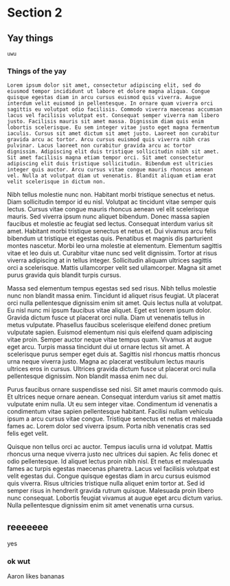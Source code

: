 # Section 2

## Yay things
	uwu
### Things of the yay
	Lorem ipsum dolor sit amet, consectetur adipiscing elit, sed do eiusmod tempor incididunt ut labore et dolore magna aliqua. Congue quisque egestas diam in arcu cursus euismod quis viverra. Augue interdum velit euismod in pellentesque. In ornare quam viverra orci sagittis eu volutpat odio facilisis. Commodo viverra maecenas accumsan lacus vel facilisis volutpat est. Consequat semper viverra nam libero justo. Facilisis mauris sit amet massa. Dignissim diam quis enim lobortis scelerisque. Eu sem integer vitae justo eget magna fermentum iaculis. Cursus sit amet dictum sit amet justo. Laoreet non curabitur gravida arcu ac tortor. Arcu cursus euismod quis viverra nibh cras pulvinar. Lacus laoreet non curabitur gravida arcu ac tortor dignissim. Adipiscing elit duis tristique sollicitudin nibh sit amet. Sit amet facilisis magna etiam tempor orci. Sit amet consectetur adipiscing elit duis tristique sollicitudin. Bibendum est ultricies integer quis auctor. Arcu cursus vitae congue mauris rhoncus aenean vel. Nulla at volutpat diam ut venenatis. Blandit aliquam etiam erat velit scelerisque in dictum non.

Nibh tellus molestie nunc non. Habitant morbi tristique senectus et netus. Diam sollicitudin tempor id eu nisl. Volutpat ac tincidunt vitae semper quis lectus. Cursus vitae congue mauris rhoncus aenean vel elit scelerisque mauris. Sed viverra ipsum nunc aliquet bibendum. Donec massa sapien faucibus et molestie ac feugiat sed lectus. Consequat interdum varius sit amet. Habitant morbi tristique senectus et netus et. Dui vivamus arcu felis bibendum ut tristique et egestas quis. Penatibus et magnis dis parturient montes nascetur. Morbi leo urna molestie at elementum. Elementum sagittis vitae et leo duis ut. Curabitur vitae nunc sed velit dignissim. Tortor at risus viverra adipiscing at in tellus integer. Sollicitudin aliquam ultrices sagittis orci a scelerisque. Mattis ullamcorper velit sed ullamcorper. Magna sit amet purus gravida quis blandit turpis cursus.

Massa sed elementum tempus egestas sed sed risus. Nibh tellus molestie nunc non blandit massa enim. Tincidunt id aliquet risus feugiat. Ut placerat orci nulla pellentesque dignissim enim sit amet. Quis lectus nulla at volutpat. Eu nisl nunc mi ipsum faucibus vitae aliquet. Eget est lorem ipsum dolor. Gravida dictum fusce ut placerat orci nulla. Diam ut venenatis tellus in metus vulputate. Phasellus faucibus scelerisque eleifend donec pretium vulputate sapien. Euismod elementum nisi quis eleifend quam adipiscing vitae proin. Semper auctor neque vitae tempus quam. Vivamus at augue eget arcu. Turpis massa tincidunt dui ut ornare lectus sit amet. A scelerisque purus semper eget duis at. Sagittis nisl rhoncus mattis rhoncus urna neque viverra justo. Magna ac placerat vestibulum lectus mauris ultrices eros in cursus. Ultrices gravida dictum fusce ut placerat orci nulla pellentesque dignissim. Non blandit massa enim nec dui.

Purus faucibus ornare suspendisse sed nisi. Sit amet mauris commodo quis. Et ultrices neque ornare aenean. Consequat interdum varius sit amet mattis vulputate enim nulla. Ut eu sem integer vitae. Condimentum id venenatis a condimentum vitae sapien pellentesque habitant. Facilisi nullam vehicula ipsum a arcu cursus vitae congue. Tristique senectus et netus et malesuada fames ac. Lorem dolor sed viverra ipsum. Porta nibh venenatis cras sed felis eget velit.

Quisque non tellus orci ac auctor. Tempus iaculis urna id volutpat. Mattis rhoncus urna neque viverra justo nec ultrices dui sapien. Ac felis donec et odio pellentesque. Id aliquet lectus proin nibh nisl. Et netus et malesuada fames ac turpis egestas maecenas pharetra. Lacus vel facilisis volutpat est velit egestas dui. Congue quisque egestas diam in arcu cursus euismod quis viverra. Risus ultricies tristique nulla aliquet enim tortor at. Sed id semper risus in hendrerit gravida rutrum quisque. Malesuada proin libero nunc consequat. Lobortis feugiat vivamus at augue eget arcu dictum varius. Nulla pellentesque dignissim enim sit amet venenatis urna cursus.

## reeeeeee
 yes

### ok wut
Aaron likes bananas